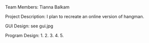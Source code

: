 Team Members:
Tianna Balkam

Project Description:
I plan to recreate an online version of hangman.

GUI Design:
see gui.jpg

Program Design:
1.
2.
3.
4.
5.